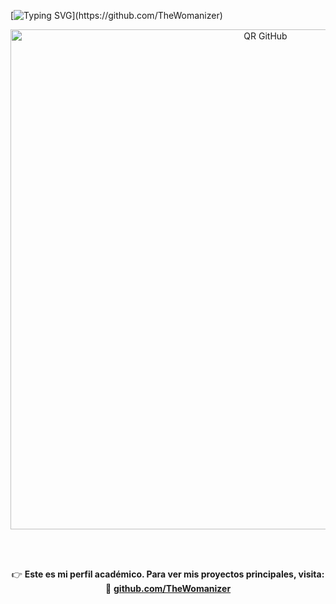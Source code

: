 [![Typing SVG](https://readme-typing-svg.demolab.com/?lines=Jose+A.+Jimenez+V.;Cuenta+académica+de+GitHub;¡Sígueme+en+mi+perfil+principal!;¡ESCANEA+EL+QR!;¡Gracias!)](https://github.com/TheWomanizer)

<div align="center">

<img src="https://raw.githubusercontent.com/ll333ll/ll333ll/refs/heads/main/GitHub.jpg" alt="QR GitHub" width="800px" />

<br><br>

👉 **Este es mi perfil académico. Para ver mis proyectos principales, visita:**  
🔗 [**github.com/TheWomanizer**](https://github.com/TheWomanizer)

</div>
